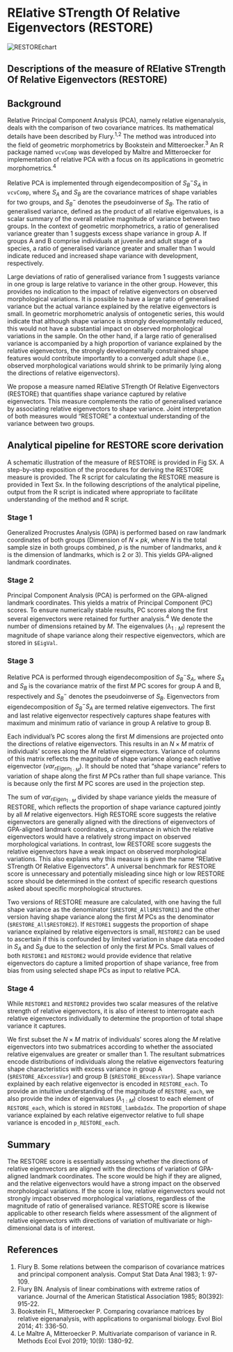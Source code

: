 # RElative STrength Of Relative Eigenvectors (RESTORE) 
<!-- ${\color{#D41C5C}RE}{lative}$ ${\color{#00B0F0}ST}{rength}$ ${\color{#FF00FF}O}{f}$ ${\color{#9900FF}R}{elative}$ ${\color{#70AD47}E}{igenvectors}$ -->


![RESTOREchart](https://github.com/Patrick-Wen/RESTORE/assets/100295693/955fb2f9-bbc1-4cb2-910a-e5993e7d5ab9)

## Descriptions of the measure of RElative STrength Of Relative Eigenvectors (RESTORE)

## Background
Relative Principal Component Analysis (PCA), namely relative eigenanalysis, deals with the comparison of two covariance matrices. Its mathematical details have been described by Flury.<sup>1,2</sup> The method was introduced into the field of geometric morphometrics by Bookstein and Mitteroecker.<sup>3</sup> An R package named `vcvComp` was developed by Maître and Mitteroecker for implementation of relative PCA with a focus on its applications in geometric morphometrics.<sup>4</sup> 

Relative PCA is implemented through eigendecomposition of $S_B^- S_A$ in `vcvComp`, where $S_A$ and $S_B$ are the covariance matrices of shape variables for two groups, and $S_B^-$ denotes the pseudoinverse of $S_B$. The ratio of generalised variance, defined as the product of all relative eigenvalues, is a scalar summary of the overall relative magnitude of variance between two groups. In the context of geometric morphometrics, a ratio of generalised variance greater than 1 suggests excess shape variance in group A. If groups A and B comprise individuals at juvenile and adult stage of a species, a ratio of generalised variance greater and smaller than 1 would indicate reduced and increased shape variance with development, respectively. 

Large deviations of ratio of generalised variance from 1 suggests variance in one group is large relative to variance in the other group. However, this provides no indication to the impact of relative eigenvectors on observed morphological variations. It is possible to have a large ratio of generalised variance but the actual variance explained by the relative eigenvectors is small. In geometric morphometric analysis of ontogenetic series, this would indicate that although shape variance is strongly developmentally reduced, this would not have a substantial impact on observed morphological variations in the sample. On the other hand, if a large ratio of generalised variance is accompanied by a high proportion of variance explained by the relative eigenvectors, the strongly developmentally constrained shape features would contribute importantly to a converged adult shape (i.e., observed morphological variations would shrink to be primarily lying along the directions of relative eigenvectors).

We propose a measure named RElative STrength Of Relative Eigenvectors (RESTORE) that quantifies shape variance captured by relative eigenvectors. This measure complements the ratio of generalised variance by associating relative eigenvectors to shape variance. Joint interpretation of both measures would “RESTORE” a contextual understanding of the variance between two groups.

## Analytical pipeline for RESTORE score derivation
A schematic illustration of the measure of RESTORE is provided in Fig SX. A step-by-step exposition of the procedures for deriving the RESTORE measure is provided. The R script for calculating the RESTORE measure is provided in Text Sx. In the following descriptions of the analytical pipeline, output from the R script is indicated where appropriate to facilitate understanding of the method and R script.

### Stage 1
Generalized Procrustes Analysis (GPA) is performed based on raw landmark coordinates of both groups (Dimension of $N×pk$, where $N$ is the total sample size in both groups combined, $p$ is the number of landmarks, and $k$ is the dimension of landmarks, which is 2 or 3). This yields GPA-aligned landmark coordinates.

### Stage 2
Principal Component Analysis (PCA) is performed on the GPA-aligned landmark coordinates. This yields a matrix of Principal Component (PC) scores. To ensure numerically stable results, PC scores along the first several eigenvectors were retained for further analysis.<sup>4</sup> We denote the number of dimensions retained by $M$. The eigenvalues ($λ_{1:M}$) represent the magnitude of shape variance along their respective eigenvectors, which are stored in `$EigVal`.

### Stage 3
Relative PCA is performed through eigendecomposition of $S_B^- S_A$, where $S_A$ and $S_B$ is the covariance matrix of the first $M$ PC scores for group A and B, respectively and $S_B^-$ denotes the pseudoinverse of $S_B$. Eigenvectors from eigendecomposition of $S_B^- S_A$ are termed relative eigenvectors. The first and last relative eigenvector respectively captures shape features with maximum and minimum ratio of variance in group A relative to group B.

Each individual’s PC scores along the first $M$ dimensions are projected onto the directions of relative eigenvectors. This results in an $N×M$ matrix of individuals’ scores along the $M$ relative eigenvectors. Variance of columns of this matrix reflects the magnitude of shape variance along each relative eigenvector ($var_{rEigen_{1:M}}$). It should be noted that “shape variance” refers to variation of shape along the first $M$ PCs rather than full shape variance. This is because only the first $M$ PC scores are used in the projection step.

The sum of $var_{rEigen_{1:M}}$ divided by shape variance yields the measure of RESTORE, which reflects the proportion of shape variance captured jointly by all $M$ relative eigenvectors. High RESTORE score suggests the relative eigenvectors are generally aligned with the directions of eigenvectors of GPA-aligned landmark coordinates, a circumstance in which the relative eigenvectors would have a relatively strong impact on observed morphological variations. In contrast, low RESTORE score suggests the relative eigenvectors have a weak impact on observed morphological variations. This also explains why this measure is given the name “RElative STrength Of Relative Eigenvectors”. A universal benchmark for RESTORE score is unnecessary and potentially misleading since high or low RESTORE score should be determined in the context of specific research questions asked about specific morphological structures.

Two versions of RESTORE measure are calculated, with one having the full shape variance as the denominator (`$RESTORE_All$RESTORE1`) and the other version having shape variance along the first $M$ PCs as the denominator (`$RESTORE_All$RESTORE2`). If `RESTORE1` suggests the proportion of shape variance explained by relative eigenvectors is small, `RESTORE2` can be used to ascertain if this is confounded by limited variation in shape data encoded in $S_A$ and $S_B$ due to the selection of only the first $M$ PCs. Small values of both `RESTORE1` and `RESTORE2` would provide evidence that relative eigenvectors do capture a limited proportion of shape variance, free from bias from using selected shape PCs as input to relative PCA.

### Stage 4
While `RESTORE1` and `RESTORE2` provides two scalar measures of the relative strength of relative eigenvectors, it is also of interest to interrogate each relative eigenvectors individually to determine the proportion of total shape variance it captures.

We first subset the $N×M$ matrix of individuals’ scores along the $M$ relative eigenvectors into two submatrices according to whether the associated relative eigenvalues are greater or smaller than 1. The resultant submatrices encode distributions of individuals along the relative eigenvectors featuring shape characteristics with excess variance in group A (`$RESTORE_AExcessVar`) and group B (`$RESTORE_BExcessVar`). Shape variance explained by each relative eigenvector is encoded in `RESTORE_each`. To provide an intuitive understanding of the magnitude of `RESTORE_each`, we also provide the index of eigenvalues ($λ_{1:M}$) closest to each element of `RESTORE_each`, which is stored in `RESTORE_lambdaIdx`. The proportion of shape variance explained by each relative eigenvector relative to full shape variance is encoded in `p_RESTORE_eac`h. 


## Summary
The RESTORE score is essentially assessing whether the directions of relative eigenvectors are aligned with the directions of variation of GPA-aligned landmark coordinates. The score would be high if they are aligned, and the relative eigenvectors would have a strong impact on the observed morphological variations. If the score is low, relative eigenvectors would not strongly impact observed morphological variations, regardless of the magnitude of ratio of generalised variance. RESTORE score is likewise applicable to other research fields where assessment of the alignment of relative eigenvectors with directions of variation of multivariate or high-dimensional data is of interest.


## References
1.	Flury B. Some relations between the comparison of covariance matrices and principal component analysis. Comput Stat Data Anal 1983; 1: 97-109.
2.	Flury BN. Analysis of linear combinations with extreme ratios of variance. Journal of the American Statistical Association 1985; 80(392): 915-22.
3.	Bookstein FL, Mitteroecker P. Comparing covariance matrices by relative eigenanalysis, with applications to organismal biology. Evol Biol 2014; 41: 336-50.
4.	Le Maître A, Mitteroecker P. Multivariate comparison of variance in R. Methods Ecol Evol 2019; 10(9): 1380-92.

